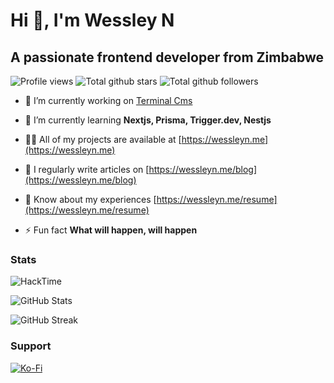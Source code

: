 # Hi 👋, I'm Wessley N

## A passionate frontend developer from Zimbabwe

![Profile views](https://komarev.com/ghpvc/?username=wessleyn&label=Profile%20views&color=0e75b6&style=flat) ![Total github stars](https://img.shields.io/github/stars/wessleyn?style=social) ![Total github followers](https://img.shields.io/github/followers/wessleyn?style=social)

- 🔭 I’m currently working on [Terminal Cms](https://github.com/wessleyn/terminal-cms)

- 🌱 I’m currently learning **Nextjs, Prisma, Trigger.dev, Nestjs**

- 👨‍💻 All of my projects are available at [https://wessleyn.me](https://wessleyn.me)

- 📝 I regularly write articles on [https://wessleyn.me/blog](https://wessleyn.me/blog)

- 📄 Know about my experiences [https://wessleyn.me/resume](https://wessleyn.me/resume)

- ⚡ Fun fact **What will happen, will happen**

### Stats

![HackTime](https://github-readme-stats.hackclub.dev/api/wakatime?username=2316&api_domain=hackatime.hackclub.com&theme=solarized-light&custom_title=Hackatime+Stats&layout=compact&cache_seconds=0&langs_count=8)

![GitHub Stats](https://github-readme-stats.vercel.app/api?username=wessleyn&show_icons=true&locale=en&theme=solarized-light)

![GitHub Streak](https://github-readme-streak-stats.herokuapp.com/?user=wessleyn&theme=solarized-light)

### Support

[![Ko-Fi](https://cdn.ko-fi.com/cdn/kofi3.png?v=3)](https://ko-fi.com/wessleyn)
